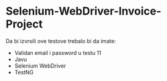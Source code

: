 # Selenium-WebDriver-Invoice-Project

Da bi izvrsili ove testove trebalo bi da imate:

- Validan email i password u testu 11 
- Javu
- Selenium WebDriver
- TestNG
